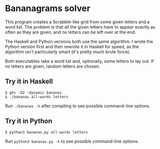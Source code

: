 # Bananagrams solver

This program creates a Scrabble-like grid from some given letters and a word
list. The problem is that all the given letters have to appear exactly as often
as they are given, and no letters can be left over at the end.

The Haskell and Python versions both use the same algorithm. I wrote the Python
version first and then rewrote it in Haskell for speed, as the algorithm isn't
particularly smart (it's pretty much brute force).

Both executables take a word list and, optionally, some letters to lay out. If
no letters are given, random letters are chosen.

## Try it in Haskell

```{sh}
$ ghc -O2 -dynamic bananas
$ ./bananas all-words letters
```

Run `./bananas -h` after compiling to see possible command-line options.

## Try it in Python

```{sh}
$ python3 bananas.py all-words letters
```

Run `python3 bananas.py -h` to see possible command-line options.
